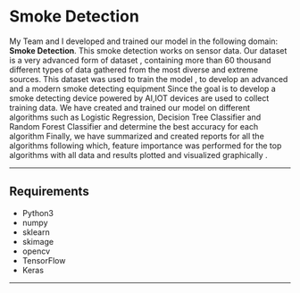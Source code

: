 # Smoke Detection 

My Team and I developed and trained our model in the following domain: **Smoke Detection**. This smoke detection works on sensor data. Our dataset is a very advanced form of dataset , containing more than 60 thousand different types of data gathered from the most diverse and extreme sources. This dataset was used to train the model , to develop an advanced and a modern smoke detecting equipment Since the goal is to develop a smoke detecting device powered by AI,IOT devices are used to collect training data.
We have created and trained our model on different algorithms such as  Logistic Regression, Decision Tree Classifier and Random Forest Classifier and  determine the best accuracy for each algorithm
Finally, we have summarized and created reports for all the algorithms following which, feature importance was performed for the top algorithms with all data and results plotted and visualized graphically .


***
## Requirements
- Python3
- numpy
- sklearn
- skimage
- opencv
- TensorFlow
- Keras
***
